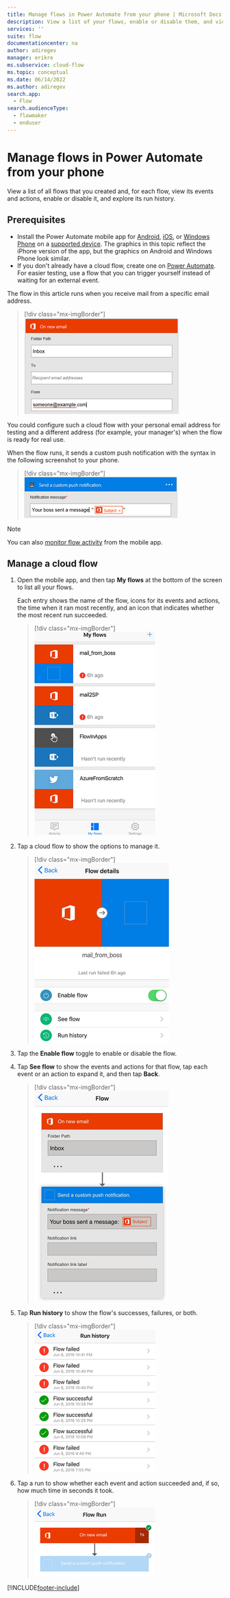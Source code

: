 ```yaml
---
title: Manage flows in Power Automate from your phone | Microsoft Docs
description: View a list of your flows, enable or disable them, and view each flow's events, actions, and run history
services: ''
suite: flow
documentationcenter: na
author: adiregev
manager: erikre
ms.subservice: cloud-flow
ms.topic: conceptual
ms.date: 06/14/2022
ms.author: adiregev
search.app: 
  - Flow
search.audienceType: 
  - flowmaker
  - enduser
---
```


# Manage flows in Power Automate from your phone

View a list of all flows that you created and, for each flow, view its events and actions, enable or disable it, and explore its run history.

## Prerequisites

* Install the Power Automate mobile app for [Android](https://aka.ms/flowmobiledocsandroid), [iOS](https://aka.ms/flowmobiledocsios), or [Windows Phone](https://aka.ms/flowmobilewindows) on a [supported device](getting-started.md#use-the-mobile-app). The graphics in this topic reflect the iPhone version of the app, but the graphics on Android and Windows Phone look similar.
* If you don't already have a cloud flow, create one on [Power Automate](https://flow.microsoft.com/). For easier testing, use a flow that you can trigger yourself instead of waiting for an external event.

The flow in this article runs when you receive mail from a specific email address.

>[!div class="mx-imgBorder"]
>![TScreenshot of a trigger flow on receipt of mail from specific address.](./media/mobile-manage-flows/create-trigger.png "Trigger flow on receipt of mail")

You could configure such a cloud flow with your personal email address for testing and a different address (for example, your manager's) when the flow is ready for real use.

When the flow runs, it sends a custom push notification with the syntax in the following screenshot to your phone.

>[!div class="mx-imgBorder"]
>![Screenshot of a custom push notification.](./media/mobile-manage-flows/create-event.png "Custom push notification")

>[!NOTE]
>You can also [monitor flow activity](mobile-monitor-activity.md) from the mobile app.

## Manage a cloud flow

1. Open the mobile app, and then tap **My flows** at the bottom of the screen to list all your flows.

    Each entry shows the name of the flow, icons for its events and actions, the time when it ran most recently, and an icon that indicates whether the most recent run succeeded.

    >[!div class="mx-imgBorder"]
    >![Screenshot of the list of flows.](./media/mobile-manage-flows/flow-list.png "List of flows")

1. Tap a cloud flow to show the options to manage it.

    >[!div class="mx-imgBorder"]
    >![Screenshot of options to manage a cloud flow.](./media/mobile-manage-flows/flow-details.png "Options to manage a cloud flow")

1. Tap the **Enable flow** toggle to enable or disable the flow.

1. Tap **See flow** to show the events and actions for that flow, tap each event or an action to expand it, and then tap **Back**.

    >[!div class="mx-imgBorder"]
    >![Screenshot of events and actions for a cloud flow.](./media/mobile-manage-flows/flow-event-action.png "Events and actions for a cloud flow")

1. Tap **Run history** to show the flow's successes, failures, or both.

    >[!div class="mx-imgBorder"]
    >![Screenshot of a list of runs.](./media/mobile-manage-flows/history-mixed.png "List of runs")

1. Tap a run to show whether each event and action succeeded and, if so, how much time in seconds it took.

    >[!div class="mx-imgBorder"]
    >![Screenshot of run details.](./media/mobile-manage-flows/flow-run.png "Run details")

[!INCLUDE[footer-include](includes/footer-banner.md)]
